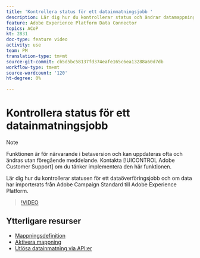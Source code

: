```yaml
---
title: 'Kontrollera status för ett datainmatningsjobb '
description: Lär dig hur du kontrollerar status och ändrar datamappningen.
feature: Adobe Experience Platform Data Connector
topics: ACoP
kt: 2831
doc-type: feature video
activity: use
team: PM
translation-type: tm+mt
source-git-commit: cb5d5bc58137fd374eafe165c6ea13288a60d7db
workflow-type: tm+mt
source-wordcount: '120'
ht-degree: 0%

---
```



# Kontrollera status för ett datainmatningsjobb

>[!NOTE]
>
>Funktionen är för närvarande i betaversion och kan uppdateras ofta och ändras utan föregående meddelande.
>Kontakta [!UICONTROL Adobe Customer Support] om du tänker implementera den här funktionen.

Lär dig hur du kontrollerar statusen för ett dataöverföringsjobb och om data har importerats från Adobe Campaign Standard till Adobe Experience Platform.

>[!VIDEO](https://video.tv.adobe.com/v/27268?quality=12)

## Ytterligare resurser

* [Mappningsdefinition](https://docs.adobe.com/content/help/en/campaign-standard/using/administrating/mapping-campaign-and-aep-data/aep-mapping-definition.html)
* [Aktivera mappning](https://docs.adobe.com/content/help/en/campaign-standard/using/administrating/mapping-campaign-and-aep-data/aep-mapping-activation.html)
* [Utlösa datainmatning via API:er](https://docs.adobe.com/content/help/en/campaign-standard/using/administrating/mapping-campaign-and-aep-data/aep-triggering-data-ingestion.html)
